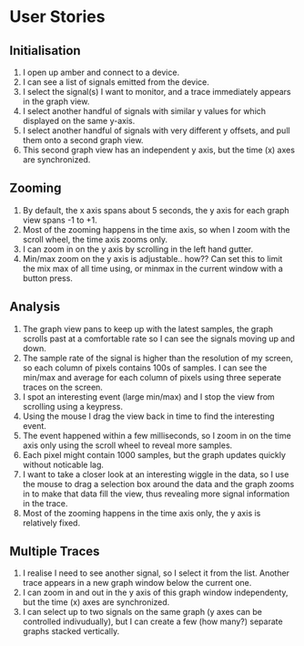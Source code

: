 # User Stories

## Initialisation
1. I open up amber and connect to a device.
2. I can see a list of signals emitted from the device.
3. I select the signal(s) I want to monitor, and a trace immediately appears in the graph view.
4. I select another handful of signals with similar y values for which displayed on the same y-axis.
5. I select another handful of signals with very different y offsets, and pull them onto a second graph view.
6. This second graph view has an independent y axis, but the time (x) axes are synchronized.

## Zooming
1. By default, the x axis spans about 5 seconds, the y axis for each graph view spans -1 to +1.
2. Most of the zooming happens in the time axis, so when I zoom with the scroll wheel, the time axis zooms only.
3. I can zoom in on the y axis by scrolling in the left hand gutter.
4. Min/max zoom on the y axis is adjustable.. how?? Can set this to limit the mix max of all time using, or minmax in the current window with a button press.

## Analysis
1. The graph view pans to keep up with the latest samples, the graph scrolls past at a comfortable rate so I can see the signals moving up and down.
2. The sample rate of the signal is higher than the resolution of my screen, so each column of pixels contains 100s of samples. I can see the min/max and average for each column of pixels using three seperate traces on the screen.
3. I spot an interesting event (large min/max) and I stop the view from scrolling using a keypress.
4. Using the mouse I drag the view back in time to find the interesting event.
5. The event happened within a few milliseconds, so I zoom in on the time axis only using the scroll wheel to reveal more samples.
6. Each pixel might contain 1000 samples, but the graph updates quickly without noticable lag.
7. I want to take a closer look at an interesting wiggle in the data, so I use the mouse to drag a selection box around the data and the graph zooms in to make that data fill the view, thus revealing more signal information in the trace.
8.  Most of the zooming happens in the time axis only, the y axis is relatively fixed.

## Multiple Traces
1. I realise I need to see another signal, so I select it from the list. Another trace appears in a new graph window below the current one.
2. I can zoom in and out in the y axis of this graph window independenty, but the time (x) axes are synchronized.
3. I can select up to two signals on the same graph (y axes can be controlled indivudually), but I can create a few (how many?) separate graphs stacked vertically.



